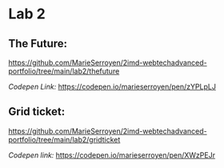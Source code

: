 # Lab 2

## The Future:
https://github.com/MarieSerroyen/2imd-webtechadvanced-portfolio/tree/main/lab2/thefuture

*Codepen Link:* https://codepen.io/marieserroyen/pen/zYPLpLJ

## Grid ticket:
https://github.com/MarieSerroyen/2imd-webtechadvanced-portfolio/tree/main/lab2/gridticket

*Codepen link:* https://codepen.io/marieserroyen/pen/XWzPEJr